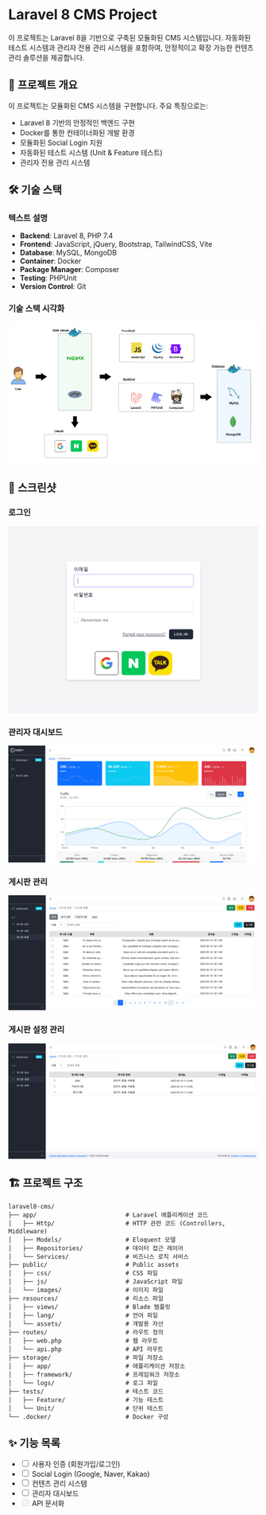 # Laravel 8 CMS Project

이 프로젝트는 Laravel 8을 기반으로 구축된 모듈화된 CMS 시스템입니다. 자동화된 테스트 시스템과 관리자 전용 관리 시스템을 포함하여, 안정적이고 확장 가능한 컨텐츠 관리 솔루션을 제공합니다.


## 🚀 프로젝트 개요

이 프로젝트는 모듈화된 CMS 시스템을 구현합니다. 주요 특징으로는:
- Laravel 8 기반의 안정적인 백엔드 구현
- Docker를 통한 컨테이너화된 개발 환경
- 모듈화된 Social Login 지원
- 자동화된 테스트 시스템 (Unit & Feature 테스트)
- 관리자 전용 관리 시스템


## 🛠️ 기술 스택

### 텍스트 설명
- **Backend**: Laravel 8, PHP 7.4
- **Frontend**: JavaScript, jQuery, Bootstrap, TailwindCSS, Vite
- **Database**: MySQL, MongoDB
- **Container**: Docker
- **Package Manager**: Composer
- **Testing**: PHPUnit
- **Version Control**: Git

### 기술 스택 시각화
![기술 스택](storage/screenshots/tech-stack.png)


## 📸 스크린샷

### 로그인
![로그인](storage/screenshots/login.png)

### 관리자 대시보드
![대시보드](storage/screenshots/dashboard.png)

### 게시판 관리
![게시판](storage/screenshots/board-management.png)

### 게시판 설정 관리
![게시판 설정](storage/screenshots/board-config-management.png)


## 🏗️ 프로젝트 구조
```text
laravel8-cms/
├── app/                         # Laravel 애플리케이션 코드
│   ├── Http/                    # HTTP 관련 코드 (Controllers, Middleware)
│   ├── Models/                  # Eloquent 모델
│   ├── Repositories/            # 데이터 접근 레이어
│   └── Services/                # 비즈니스 로직 서비스
├── public/                      # Public assets
│   ├── css/                     # CSS 파일
│   ├── js/                      # JavaScript 파일
│   └── images/                  # 이미지 파일
├── resources/                   # 리소스 파일
│   ├── views/                   # Blade 템플릿
│   ├── lang/                    # 언어 파일
│   └── assets/                  # 개발용 자산
├── routes/                      # 라우트 정의
│   ├── web.php                  # 웹 라우트
│   └── api.php                  # API 라우트
├── storage/                     # 파일 저장소
│   ├── app/                     # 애플리케이션 저장소
│   ├── framework/               # 프레임워크 저장소
│   └── logs/                    # 로그 파일
├── tests/                       # 테스트 코드
│   ├── Feature/                 # 기능 테스트
│   └── Unit/                    # 단위 테스트
└── .docker/                     # Docker 구성
```


## ✨ 기능 목록

- <input type="checkbox"> 사용자 인증 (회원가입/로그인)
- <input type="checkbox"> Social Login (Google, Naver, Kakao)
- <input type="checkbox"> 컨텐츠 관리 시스템
- <input type="checkbox"> 관리자 대시보드
- <input type="checkbox" disabled> API 문서화
